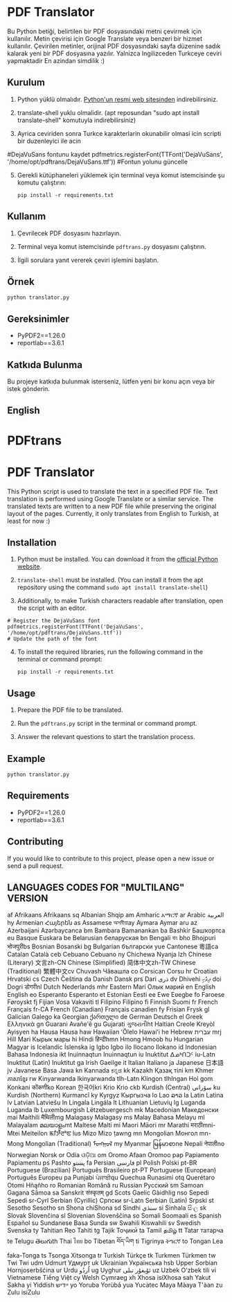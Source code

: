 # PDF Translator

Bu Python betiği, belirtilen bir PDF dosyasındaki metni çevirmek için kullanılır. Metin çevirisi için Google Translate veya benzeri bir hizmet kullanılır. Çevirilen metinler, orijinal PDF dosyasındaki sayfa düzenine sadık kalarak yeni bir PDF dosyasına yazılır. Yalnizca Ingilizceden Turkceye ceviri yapmaktadir En azindan simdilik :) 

## Kurulum

1. Python yüklü olmalıdır. [Python'un resmi web sitesinden](https://www.python.org/downloads/) indirebilirsiniz.

2. translate-shell yuklu olmalidir. (apt reposundan "sudo apt install translate-shell" komutuyla indirebilirsiniz)

3. Ayrica ceviriden sonra Turkce karakterlarin okunabilir olmasi icin scripti bir duzenleyici ile acin

#DejaVuSans fontunu kaydet
pdfmetrics.registerFont(TTFont('DejaVuSans', '/home/opt/pdftrans/DejaVuSans.ttf')) 
#Fontun yolunu güncelle 

5. Gerekli kütüphaneleri yüklemek için terminal veya komut istemcisinde şu komutu çalıştırın:

   ```
   pip install -r requirements.txt
   ```

## Kullanım

1. Çevrilecek PDF dosyasını hazırlayın.

2. Terminal veya komut istemcisinde `pdftrans.py` dosyasını çalıştırın.

3. İlgili sorulara yanıt vererek çeviri işlemini başlatın.

## Örnek

```
python translator.py
```

## Gereksinimler

- PyPDF2==1.26.0
- reportlab==3.6.1

## Katkıda Bulunma

Bu projeye katkıda bulunmak isterseniz, lütfen yeni bir konu açın veya bir istek gönderin.




## English

# PDFtrans
# PDF Translator

This Python script is used to translate the text in a specified PDF file. Text translation is performed using Google Translate or a similar service. The translated texts are written to a new PDF file while preserving the original layout of the pages. Currently, it only translates from English to Turkish, at least for now :)

## Installation

1. Python must be installed. You can download it from the [official Python website](https://www.python.org/downloads/).

2. `translate-shell` must be installed. (You can install it from the apt repository using the command `sudo apt install translate-shell`)

3. Additionally, to make Turkish characters readable after translation, open the script with an editor.

```
# Register the DejaVuSans font
pdfmetrics.registerFont(TTFont('DejaVuSans', '/home/opt/pdftrans/DejaVuSans.ttf')) 
# Update the path of the font
```

4. To install the required libraries, run the following command in the terminal or command prompt:

   ```
   pip install -r requirements.txt
   ```

## Usage

1. Prepare the PDF file to be translated.

2. Run the `pdftrans.py` script in the terminal or command prompt.

3. Answer the relevant questions to start the translation process.

## Example

```
python translator.py
```

## Requirements

- PyPDF2==1.26.0
- reportlab==3.6.1

## Contributing

If you would like to contribute to this project, please open a new issue or send a pull request.

## LANGUAGES CODES FOR "MULTILANG" VERSION

af         Afrikaans                      Afrikaans
sq         Albanian                       Shqip
am         Amharic                        አማርኛ
ar         Arabic                         العربية
hy         Armenian                       Հայերեն
as         Assamese                       অসমীয়াay         Aymara                         Aymar aru
az         Azerbaijani                    Azərbaycanca
bm         Bambara                        Bamanankan
ba         Bashkir                        Башҡортса
eu         Basque                         Euskara
be         Belarusian                     беларуская
bn         Bengali                        বাং
bho        Bhojpuri                       भोजपुरीbs         Bosnian                        Bosanski
bg         Bulgarian                      български
yue        Cantonese                      粵語ca         Catalan                        Català
ceb        Cebuano                        Cebuano
ny         Chichewa                       Nyanja
lzh        Chinese (Literary)             文言zh-CN      Chinese (Simplified)           简体中文zh-TW      Chinese (Traditional)          繁體中文cv         Chuvash                        Чӑвашла
co         Corsican                       Corsu
hr         Croatian                       Hrvatski
cs         Czech                          Čeština
da         Danish                         Dansk
prs        Dari                           دری
dv         Dhivehi                        ދިވެހި
doi        Dogri                          डोगरीnl         Dutch                          Nederlands
mhr        Eastern Mari                   Олык марий
en         English                        English
eo         Esperanto                      Esperanto
et         Estonian                       Eesti
ee         Ewe                            Eʋegbe
fo         Faroese                        Føroyskt
fj         Fijian                         Vosa Vakaviti
tl         Filipino                       Filipino
fi         Finnish                        Suomi
fr         French                         Français
fr-CA      French (Canadian)              Français canadien
fy         Frisian                        Frysk
gl         Galician                       Galego
ka         Georgian                       ქართული
de         German                         Deutsch
el         Greek                          Ελληνικά
gn         Guarani                        Avañe'ẽ
gu         Gujarati                       ગુજરાતીht         Haitian Creole                 Kreyòl Ayisyen
ha         Hausa                          Hausa
haw        Hawaiian                       ʻŌlelo Hawaiʻi
he         Hebrew                         עִבְרִית
mrj        Hill Mari                      Кырык мары
hi         Hindi                          हिन्दीhmn        Hmong                          Hmoob
hu         Hungarian                      Magyar
is         Icelandic                      Íslenska
ig         Igbo                           Igbo
ilo        Ilocano                        Ilokano
id         Indonesian                     Bahasa Indonesia
ikt        Inuinnaqtun                    Inuinnaqtun
iu         Inuktitut                      ᐃᓄᒃᑎᑐᑦ
iu-Latn    Inuktitut (Latin)              Inuktitut
ga         Irish                          Gaeilge
it         Italian                        Italiano
ja         Japanese                       日本語jv         Javanese                       Basa Jawa
kn         Kannada                        ಕನ್ನಡ
kk         Kazakh                         Қазақ тілі
km         Khmer                          ភាសាខ្មែរ
rw         Kinyarwanda                    Ikinyarwanda
tlh-Latn   Klingon                        tlhIngan Hol
gom        Konkani                        कोंकणीko         Korean                         한국어kri        Krio                           Krio
ckb        Kurdish (Central)              سۆرانی
ku         Kurdish (Northern)             Kurmancî
ky         Kyrgyz                         Кыргызча
lo         Lao                            ລາວ
la         Latin                          Latina
lv         Latvian                        Latviešu
ln         Lingala                        Lingála
lt         Lithuanian                     Lietuvių
lg         Luganda                        Luganda
lb         Luxembourgish                  Lëtzebuergesch
mk         Macedonian                     Македонски
mai        Maithili                       मैथिलीmg         Malagasy                       Malagasy
ms         Malay                          Bahasa Melayu
ml         Malayalam                      മലയാളംmt         Maltese                        Malti
mi         Maori                          Māori
mr         Marathi                        मराठीmni-Mtei   Meiteilon                      ꯃꯤꯇꯩꯂꯣꯟ
lus        Mizo                           Mizo ṭawng
mn         Mongolian                      Монгол
mn-Mong    Mongolian (Traditional)        ᠮᠣᠩᠭᠣᠯ
my         Myanmar                        မြန်မာစာne         Nepali                         नेपालीno         Norwegian                      Norsk
or         Odia                           ଓଡ଼ିଆ
om         Oromo                          Afaan Oromoo
pap        Papiamento                     Papiamentu
ps         Pashto                         پښتو
fa         Persian                        فارسی
pl         Polish                         Polski
pt-BR      Portuguese (Brazilian)         Português Brasileiro
pt-PT      Portuguese (European)          Português Europeu
pa         Punjabi                        ਪੰਜਾਬੀqu         Quechua                        Runasimi
otq        Querétaro Otomi                Hñąñho
ro         Romanian                       Română
ru         Russian                        Русский
sm         Samoan                         Gagana Sāmoa
sa         Sanskrit                       संस्कृतम्
gd         Scots Gaelic                   Gàidhlig
nso        Sepedi                         Sepedi
sr-Cyrl    Serbian (Cyrillic)             Српски
sr-Latn    Serbian (Latin)                Srpski
st         Sesotho                        Sesotho
sn         Shona                          chiShona
sd         Sindhi                         سنڌي
si         Sinhala                        සිංල
sk         Slovak                         Slovenčina
sl         Slovenian                      Slovenščina
so         Somali                         Soomaali
es         Spanish                        Español
su         Sundanese                      Basa Sunda
sw         Swahili                        Kiswahili
sv         Swedish                        Svenska
ty         Tahitian                       Reo Tahiti
tg         Tajik                          Тоҷикӣ
ta         Tamil                          தமிழ்
tt         Tatar                          татарча
te         Telugu                         తెలుగుth         Thai                           ไทย
bo         Tibetan                        བོད་ཡིག
ti         Tigrinya                       ትግርኛ
to         Tongan                         Lea faka-Tonga
ts         Tsonga                         Xitsonga
tr         Turkish                        Türkçe
tk         Turkmen                        Türkmen
tw         Twi                            Twi
udm        Udmurt                         Удмурт
uk         Ukrainian                      Українська
hsb        Upper Sorbian                  Hornjoserbšćina
ur         Urdu                           اُردُو
ug         Uyghur                         ئۇيغۇر تىلى
uz         Uzbek                          Oʻzbek tili
vi         Vietnamese                     Tiếng Việt
cy         Welsh                          Cymraeg
xh         Xhosa                          isiXhosa
sah        Yakut                          Sakha
yi         Yiddish                        ייִדיש
yo         Yoruba                         Yorùbá
yua        Yucatec Maya                   Màaya T'àan
zu         Zulu                           isiZulu


